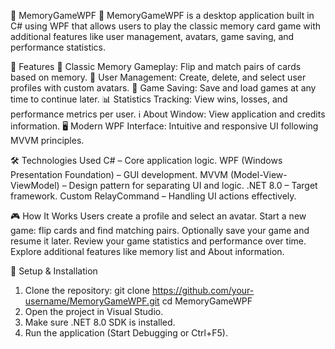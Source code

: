 🧠 MemoryGameWPF 🧠
MemoryGameWPF is a desktop application built in C# using WPF that allows users to play the classic memory card game with additional features like user management, avatars, game saving, and performance statistics.

📌 Features
🧩 Classic Memory Gameplay: Flip and match pairs of cards based on memory.
👥 User Management: Create, delete, and select user profiles with custom avatars.
💾 Game Saving: Save and load games at any time to continue later.
📊 Statistics Tracking: View wins, losses, and performance metrics per user.
ℹ️ About Window: View application and credits information.
🖥️ Modern WPF Interface: Intuitive and responsive UI following MVVM principles.

🛠️ Technologies Used
C# – Core application logic.
WPF (Windows Presentation Foundation) – GUI development.
MVVM (Model-View-ViewModel) – Design pattern for separating UI and logic.
.NET 8.0 – Target framework.
Custom RelayCommand – Handling UI actions effectively.

🎮 How It Works
Users create a profile and select an avatar.
Start a new game: flip cards and find matching pairs.
Optionally save your game and resume it later.
Review your game statistics and performance over time.
Explore additional features like memory list and About information.

🚀 Setup & Installation
1. Clone the repository:
git clone https://github.com/your-username/MemoryGameWPF.git
cd MemoryGameWPF
2. Open the project in Visual Studio.
3. Make sure .NET 8.0 SDK is installed.
4. Run the application (Start Debugging or Ctrl+F5).
